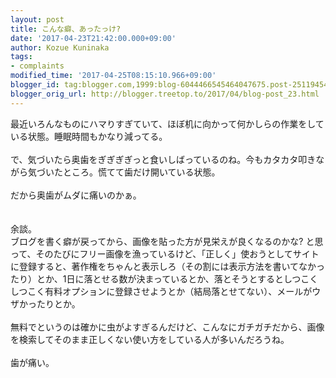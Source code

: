 ```yaml
---
layout: post
title: こんな癖、あったっけ?
date: '2017-04-23T21:42:00.000+09:00'
author: Kozue Kuninaka
tags:
- complaints
modified_time: '2017-04-25T08:15:10.966+09:00'
blogger_id: tag:blogger.com,1999:blog-6044466545464047675.post-2511945469695549143
blogger_orig_url: http://blogger.treetop.to/2017/04/blog-post_23.html
---
```


最近いろんなものにハマりすぎていて、ほぼ机に向かって何かしらの作業をしている状態。睡眠時間もかなり減ってる。<br /><br />で、気づいたら奥歯をぎぎぎぎっと食いしばっているのね。今もカタカタ叩きながら気づいたところ。慌てて歯だけ開いている状態。<br /><br />だから奥歯がムダに痛いのかぁ。<br /><br /><br />余談。<br />ブログを書く癖が戻ってから、画像を貼った方が見栄えが良くなるのかな? と思って、そのたびにフリー画像を漁っているけど、「正しく」使おうとしてサイトに登録すると、著作権をちゃんと表示しろ（その割には表示方法を書いてなかったり）とか、1日に落とせる数が決まっているとか、落とそうとするとしつこくしつこく有料オプションに登録させようとか（結局落とせてない）、メールがウザかったりとか。<br /><br />無料でというのは確かに虫がよすぎるんだけど、こんなにガチガチだから、画像を検索してそのまま正しくない使い方をしている人が多いんだろうね。<br /><br />歯が痛い。